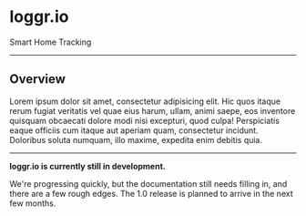 # loggr.io

Smart Home Tracking

---

## Overview

Lorem ipsum dolor sit amet, consectetur adipisicing elit. Hic quos itaque rerum fugiat veritatis vel quae eius harum, ullam, animi saepe, eos inventore quisquam obcaecati dolore modi nisi excepturi, quod culpa! Perspiciatis eaque officiis cum itaque aut aperiam quam, consectetur incidunt. Doloribus soluta numquam, illo maxime, expedita enim debitis quia.

---

**loggr.io is currently still in development.**

We're progressing quickly, but the documentation still needs filling in, and there are a few rough edges.  The 1.0 release is planned to arrive in the next few months.

